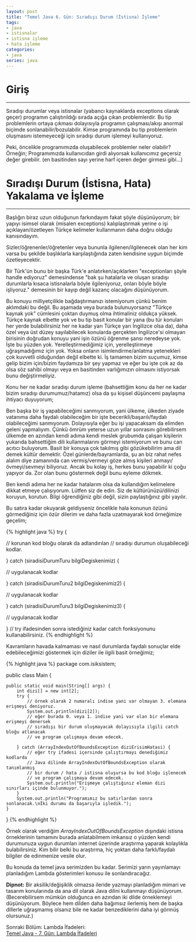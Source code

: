 ```yaml
---
layout: post
title: "Temel Java 6. Gün: Sıradışı Durum (İstisna) İşleme"
tags:
- java
- istisnalar
- istisna işleme
- hata işleme
categories:
- java
series: java
---
```


# Giriş
---------

Sıradışı durumlar veya istisnalar (yabancı kaynaklarda exceptions olarak geçer) programın çalıştırıldığı sırada açığa çıkan problemlerdir. 
Bu tip problemlerin ortaya çıkması dolayısıyla programın çalışması/akışı anormal biçimde sonlanabilir/bozulabilir.
Kimse programında bu tip problemlerin oluşmasını istemeyeceği için sıradışı durum işlemeyi kullanıyoruz.  

Peki, öncelikle programımızda oluşabilecek problemler neler olabilir? Örneğin;
Programımızda kullanıcıdan girdi alıyorsak kullanıcımız geçersiz değer girebilir. (en basitinden sayı yerine harf içeren değer girmesi gibi...)

# Sıradışı Durum (İstisna, Hata) Yakalama ve İşleme
---------------------------------------------------

Başlığın biraz uzun olduğunun farkındayım fakat şöyle düşünüyorum; bir yapıyı isimsel olarak (misalen exceptions) kalıplaştırmak yerine o işi açıklayan/özetleyen Türkçe kelimeler kullanmanın daha doğru olduğu kanısındayım.  

Sizler/öğrenenler/öğretenler veya bununla ilgilenen/ilgilenecek olan her kim varsa bu şekilde başlıklarla karşılaştığında zaten kendisine uygun biçimde özetleyecektir.  

Bir Türk'ün bunu bir başka Türk'e anlatırken/açıklarken "exceptionları şöyle handle ediyoruz" demesindense "bak şu hatalarla ve oluşan sıradışı durumlarla kısaca istisnalarla böyle ilgileniyoruz, onları böyle böyle işliyoruz." demesinin bir kayıp değil kazanç olacağını düşünüyorum.  

Bu konuyu milliyetçilikle bağdaştırmanızı istemiyorum çünkü benim aklımdaki bu değil.
Bu aşamada veya burada bulunuyorsanız "Türkçe kaynak yok" cümlesini çoktan duymuş olma ihtimaliniz oldukça yüksek.
Türkçe kaynak elbette yok ve bu tip basit konular bir yana (bu tür konuları her yerde bulabilirsiniz her ne kadar yarı Türkçe yarı İngilizce olsa da), daha özel veya üst düzey sayılabilecek konularda gerçekten İngilizce'si olmayan birisinin doğrudan konuyu yani işin özünü öğrenme şansı neredeyse yok. İşte bu yüzden yok. Yerelleştirmediğimiz için, yerelleştirmeye uğraşmadığımız için yok. Yoksa onların isimlendirme/anlatma yetenekleri çok kuvvetli olduğundan değil elbette ki.
İş tamamen bizim suçumuz, kimse gelip bizim için/bizim faydamıza bir şey yapmaz ve eğer bu işte çok az da olsa söz sahibi olmayı veya en basitinden varlığımızın olmasını istiyorsak bunu değiştirmeliyiz.  

Konu her ne kadar sıradışı durum işleme (bahsettiğim konu da her ne kadar bizim sıradışı durumumuz/hatamız) olsa da şu kişisel düşüncemi paylaşma ihtiyacı duyuyorum;  

Ben başka bir iş yapabileceğimi sanmıyorum, yani ülkeme, ülkeden ziyade vatanıma daha faydalı olabileceğim bir işte becerikli/başarılı/faydalı olabileceğimi sanmıyorum.
Dolayısıyla eğer bu işi yapacaksam da elimden geleni yapmalıyım. Çünkü ömrüm yeterse uzun yıllar sonrasını görebilirsem ülkemde en azından kendi adıma kendi meslek grubumda çalışan kişilerin yukarıda bahsettiğim dili kullanmalarını görmeyi istemiyorum ve bunu can acıtıcı buluyorum.
Basit bir konuya çok takılmış gibi gözükebilirim ama dil demek kültür demektir. Özel günlerde/bayramlarda, şu an biz rahat nefes alalım diye zamanında can vermiş/vermeyi göze almış kişileri anmayı/övmeyi/sevmeyi biliyoruz.
Ancak bu kolay iş, herkes bunu yapabilir ki çoğu yapıyor da. Zor olan bunu göstermek değil bunu eyleme dökmek. 
 
Ben kendi adıma her ne kadar hatalarım olsa da kullandığım kelimelere dikkat etmeye çalışıyorum. Lütfen siz de edin. Siz de kültürünüzü/dilinizi koruyun, korutun. Bilgi öğrendiğiniz gibi değil, sizin paylaştığınız gibi yayılır.  

Bu satıra kadar okuyarak geldiyseniz öncelikle hala konunun özünü görmediğiniz için özür dilerim ve daha fazla uzatmayarak kod örneğimize geçelim;  

{% highlight java %}
try {
    
   // korunan kod bloğu olarak da adlandırılan
   // sıradışı durumun oluşabileceği kodlar.
   
} catch (siradisiDurumTuru bilgiDegiskenimiz) {
    
   // uygulanacak kodlar
   
} catch (siradisiDurumTuru2 bilgiDegiskenimiz2) {
    
   // uygulanacak kodlar
   
} catch (siradisiDurumTuru3 bilgiDegiskenimiz3) {
    
   // uygulanacak kodlar
   
} // try ifadesinden sonra istediğiniz kadar catch fonksiyonunu kullanabilirsiniz.
{% endhighlight %}

Kavramların havada kalmaması ve nasıl durumlarda faydalı sonuçlar elde edebileceğimizi göstermek için diziler ile ilgili basit örneğimiz;  

{% highlight java %}
package com.isiksistem;

public class Main {

    public static void main(String[] args) {
        int dizi[] = new int[2];
        try {
            // örnek olarak 2 numaralı indise yani var olmayan 3. elemana erişmeyi deniyoruz.
            System.out.println(dizi[2]);
            // eğer burada 0. veya 1. indise yani var olan bir elemana erişmeyi denersek
            // sıradışı bir durum oluşmayacak dolayısıyla ilgili catch bloğu atlanacak
            // ve program çalışmaya devam edecek.

        } catch (ArrayIndexOutOfBoundsException diziErisimHatasi) {
            // eğer try ifadesi içersinde çalıştırmayı denediğimiz kodlarda
            // Java dilinde ArrayIndexOutOfBoundsException olarak tanımlanmış
            // bir durum / hata / istisna oluşursa bu kod bloğu işlenecek
            // ve program çalışmaya devam edecek.
            System.out.println("Erişmeye çalıştığınız eleman dizi sınırları içinde bulunmuyor.");
        }
        System.out.println("Programımız bu satırlardan sonra sonlanacak.\nİki durumu da başarıyla işledik.");
    }
}
{% endhighlight %}

Örnek olarak verdiğim *ArrayIndexOutOfBoundsException* dışındaki istisna örneklerinin tamamını burada anlatabilmem imkansız o yüzden kendi durumunuza uygun durumları internet üzerinde araştırma yaparak kolaylıkla bulabilirsiniz.
Kim bilir belki bu araştırma, hiç yoktan daha farklı/faydalı bilgiler de edinmenize vesile olur.  

Bu konuda da temel java serimizden bu kadar. Serimizi yarın yayınlamayı planladığım Lambda gösterimleri konusu ile sonlandıracağız.  

**Dipnot:** Bir aksilik/değişiklik olmazsa ileride yazmayı planladığım mimari ve tasarım konularında da ana dil olarak Java dilini kullanmayı düşünüyorum.
(Becerebilirsem mümkün olduğunca en azından iki dilde örneklemeyi düşünüyorum. Böylece hem dilden daha bağımsız ilerlemiş hem de başka dillerle uğraşmamış olsanız bile ne kadar benzediklerini daha iyi görmüş olursunuz.)    

Sonraki Bölüm: Lambda İfadeleri:  
[Temel Java - 7. Gün: Lambda İfadeleri][1]  


[1]: /temel-java-yedinci-gun-lambda-ifadeleri/